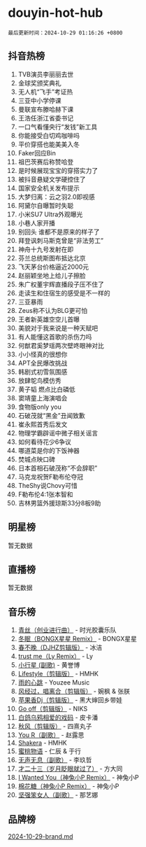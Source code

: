 # douyin-hot-hub

`最后更新时间：2024-10-29 01:16:26 +0800`

## 抖音热榜

1. TVB演员李丽丽去世
1. 金球奖颁奖典礼
1. 无人机“飞手”考证热
1. 三亚中小学停课
1. 曼联宣布滕哈赫下课
1. 王浩任浙江省委书记
1. 一口气看懂央行“发钱”新工具
1. 你能接受白切鸡咖啡吗
1. 平价穿搭也能美美入冬
1. Faker回应Bin
1. 祖巴茨赛后称赞哈登
1. 是时候展现宝宝的穿搭实力了
1. 被抖音悬疑文学硬控住了
1. 国家安全机关发布提示
1. 大梦归离：云之羽2.0即视感
1. 阿黛尔自曝暂时失聪
1. 小米SU7 Ultra外观曝光
1. 小巷人家开播
1. 别回头 谁都不是原来的样子了
1. 拜登讽刺马斯克曾是“非法劳工”
1. 神舟十九号发射在即
1. 芬兰总统斯图布抵达北京
1. 飞天茅台价格逼近2000元
1. 赵丽颖坐地上给儿子擦脸
1. 朱广权董宇辉直播段子压不住了
1. 走读生和住宿生的感受是不一样的
1. 三亚暴雨
1. Zeus称不认为BLG更可怕
1. 王者新英雄空空儿首曝
1. 美貌对于我来说是一种天赋吧
1. 有人能懂这首歌的杀伤力吗
1. 何猷君奚梦瑶两次壁咚眼神对比
1. 小小怪真的很想你
1. APT全民爆改挑战
1. 韩剧式初雪氛围感
1. 放肆鸵鸟模仿秀
1. 黄子韬 燃点比白磷低
1. 窦靖童上海演唱会
1. 食物版only you
1. 石破茂就“黑金”丑闻致歉
1. 崔永熙首秀后发文
1. 物理学霸辟谣中微子相关谣言
1. 如何看待花少6争议
1. 哪道菜是你的下饭神器
1. 焚城点映口碑
1. 日本首相石破茂称“不会辞职”
1. 马克龙祝贺F勒布伦夺冠
1. TheShy说Chovy可惜
1. F勒布伦4:1张本智和
1. 吉林男篮外援琼斯33分8板9助

## 明星榜

暂无数据

## 直播榜

暂无数据

## 音乐榜

1. [青丝（创业进行曲）](https://sf5-hl-cdn-tos.douyinstatic.com/obj/tos-cn-ve-2774/ooYARJB5iBRNhCOkDsS3BAKW91CIMoQfwzwKLi) - 时光胶囊乐队
1. [冬眠（BONGX星星 Remix）](https://sf6-cdn-tos.douyinstatic.com/obj/tos-cn-ve-2774/oMCfFFoE3LwQ7agAgOIG4ieExqkeAsxNBEkLdz) - BONGX星星
1. [春不晚（DJHZ剪辑版）](https://sf5-hl-cdn-tos.douyinstatic.com/obj/tos-cn-ve-2774/osEZa7YZ6wNo9QDABgfGFaCQKRQTNafsBJDnKt) - 冰洁
1. [trust me（Ly Remix）](https://sf3-cdn-tos.douyinstatic.com/obj/tos-cn-ve-2774/oUo1M8fz5AfmMSExABQQKFE0eCMWgsiccfqrMA) - Ly
1. [小行星 (副歌)](https://sf3-cdn-tos.douyinstatic.com/obj/tos-cn-ve-2774/oArWEvgkJwVsB0KMIw6iBsAoHAciIjJqzWeTQr) - 黄誉博
1. [Lifestyle（剪辑版）](https://sf5-hl-cdn-tos.douyinstatic.com/obj/tos-cn-ve-2774/owfqGgjwG3V5lCLaAIezFMeg3LtuKNBaZKgzPV) - HMHK
1. [雨的心跳](https://sf5-hl-cdn-tos.douyinstatic.com/obj/tos-cn-ve-2774/o0vI5NZuiJgxWIQQFhXO0RTrsiIAsBSiMIECz) - Youzee Music
1. [风经过，唱离合（剪辑版）](https://sf5-hl-cdn-tos.douyinstatic.com/obj/tos-cn-ve-2774/okllg5DG2MmUF3aiiDfBZx6ZLvfwOTtbCEAHyI) - 婉枫 & 张朕
1. [苹果香Dj（剪辑版）](https://sf5-hl-cdn-tos.douyinstatic.com/obj/tos-cn-ve-2774/oEeIEQbYGAOspCTRAIeYF4Ok8LgZ8NBaRe4ztR) - 黑大婶回乡带娃
1. [Go off（剪辑版）](https://sf3-cdn-tos.douyinstatic.com/obj/tos-cn-ve-2774/oYLJZTCGnIQBt2BsMBCFksOEMnDQesCr2gfZ7N) - NIKS
1. [白鸽乌鸦相爱的戏码](https://sf3-cdn-tos.douyinstatic.com/obj/tos-cn-ve-2774/oMVVEf6eDAOmFtNtCsEqKpIorBDM8Nkg6TZRqC) - 皮卡潘
1. [秋风（剪辑版）](https://sf3-cdn-tos.douyinstatic.com/obj/tos-cn-ve-2774/ocGaU84LfAfzMd2wbXdQFpCGhBiXg82JNMRRie) - 四熹丸子
1. [You R（副歌）](https://sf3-cdn-tos.douyinstatic.com/obj/tos-cn-ve-2774/oc0MZn9aEfLkCFLIxKQQcgBjS9mBBuDttYPfZ1) - 赵露思
1. [Shakera](https://sf5-hl-cdn-tos.douyinstatic.com/obj/tos-cn-ve-2774/ocKtEBgQ8FiQCBDf3nj9Z9gEGEQ4fAZDYEocLY) - HMHK
1. [蜜桃物语](https://sf5-hl-cdn-tos.douyinstatic.com/obj/tos-cn-ve-2774/oIhOSCZtIACtYU4XQkngiW9kCBfVD1Fz9IYeqL) - 仁辰 & 于行
1. [无声无息（副歌）](https://sf3-cdn-tos.douyinstatic.com/obj/tos-cn-ve-2774/osmzBBdYMBoz2NHW7AYiZEErnITswCiYzuA3Nf) - 李玖哲
1. [才二十三（岁月眨眼就过了）](https://sf3-cdn-tos.douyinstatic.com/obj/tos-cn-ve-2774/oYAvkTrUXEBMWYUbL3nl8i01MJ5skiIZASC2H) - 方大同
1. [I Wanted You（神兔小P Remix）](https://sf5-hl-cdn-tos.douyinstatic.com/obj/tos-cn-ve-2774/o4CAubmDQdZeEkstFnCvKIMDag8D2BSBOjfNuh) - 神兔小P
1. [棉花糖（神兔小P Remix）](https://sf3-cdn-tos.douyinstatic.com/obj/tos-cn-ve-2774/o0pEDf1GaEfEYJ1FbgOAFCITQ1zeFD3kgBWGcG) - 神兔小P
1. [坚强笨女人（副歌）](https://sf6-cdn-tos.douyinstatic.com/obj/tos-cn-ve-2774/ospNInQiZvGWyBVg5zkNsAMct5uJIg1CrZiPL) - 那艺娜

## 品牌榜

[2024-10-29-brand.md](2024-10-29-brand.md)

